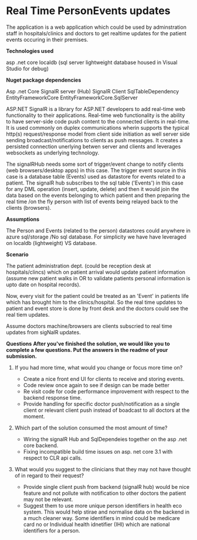 # Real Time PersonEvents updates
The application is a web application which could be used by adminstration staff in hospitals/clinics and doctors to get realtime updates for the patient 
events occuring in their premises.


**Technologies used**

asp .net core
localdb (sql server lightweight database housed in Visual Studio for debug)

**Nuget package dependencies**

Asp .net Core 
SignalR server (Hub) 
SignalR Client
SqlTableDependency
EntityFrameworkCore
EntityFrameworkCore.SqlServer

ASP.NET SignalR is a library for ASP.NET developers to add real-time web functionality to their applications. 
Real-time web functionality is the ability to have server-side code push content to the connected clients in real-time.
It is used commonly on duplex communications wherin supports the typical http(s) request/response model from client side initiation
as well server side sending broadcast/notifications to clients as push messages. It creates a persisted connection unerlying betwen server and clients
and leverages websockets as underlying technology.

The signalRHub needs some sort of trigger/event change to notify clients  (web browsers/desktop apps) in this case.
The trigger event source in this case is a database table (Events) used as datastore for events related to a patient.
The signalR hub subscribes to the sql table ('Events') in this case for any DML operation (insert, update, delete) and then it would 
join the data based on the events belonging to which patient and then preparing the real time /on the fly person with list of events being relayed back
to the clients (browsers).

**Assumptions**

The Person and Events (related to the person) datastores could anywhere in azure sql/storage /No sql database.
For simplicity we have have leveraged on localdb (lightweight) VS database.

**Scenario**

The patient administration dept. (could be reception desk at hospitals/clincs) which on patient arrival
would update patient information (assume new patient walks in OR to validate patients personal information is upto date on hospital records).

Now, every visit for the patient could be treated as an 'Event' in patients life which has brought him to the clinics/hospital.
So the real time updates to patient and event store is done by front desk and the doctors could see the real tiem updates.

Assume doctors machine/browsers are clients subscried to real time updates from sigNalR updates.


**Questions**
**After you've finished the solution, we would like you to complete a few questions. Put the answers in the readme of your submission.**

1.	If you had more time, what would you change or focus more time on?
    - Create a nice front end UI for clients to receive and storing events.
    - Code review once again to see if design can be made better
    - Re visit code for code performance improvement with respect to the backend response time.
    - Provide handling for specific doctor push/notification as a single client or relevant client push instead of boadcast to all doctors at the moment.

2.	Which part of the solution consumed the most amount of time?
    - Wiring the signalR Hub and SqlDependeies together on the asp .net core backend.
    - Fixing incompatible build time issues on asp. net core 3.1 with respect to CLR api calls.

3.	What would you suggest to the clinicians that they may not have thought of in regard to their request?
    - Provide single client push from backend (signalR hub) would be nice feature and not pollute with notification to other doctors the patient may not be relevant.
    - Suggest them to use more unique person identifiers in health eco system.
      This would help stirae and normalise data on the backend in a much cleaner way.
      Some identifiers in mind could be medicare card no or Individual health idnetifier (IHI) which are national identifiers for a person.


